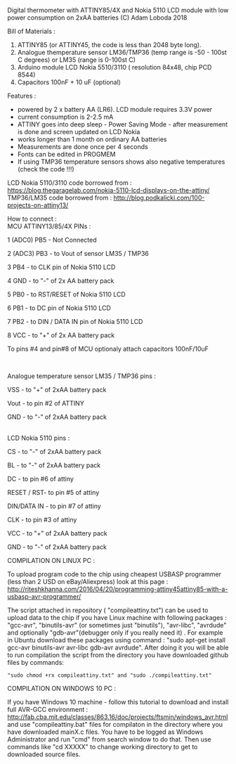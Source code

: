 Digital thermometer with  ATTINY85/4X and Nokia 5110 LCD module
with low power consumption on 2xAA batteries
(C) Adam Loboda 2018

Bill of Materials :
1. ATTINY85 (or ATTINY45, the code is less than  2048 byte long). 
2. Analogue themperature sensor LM36/TMP36 (temp range is -50 - 100st C degrees) or LM35 (range is 0-100st C)
3. Arduino module LCD Nokia 5510/3110 ( resolution 84x48, chip  PCD 8544)
4. Capacitors 100nF + 10 uF (optional)

Features :

- powered by 2 x battery AA (LR6). LCD module requires 3.3V power
- current consumption is 2-2.5 mA
- ATTINY goes into deep sleep - Power Saving Mode - after measurement is done and screen updated on LCD Nokia
- works longer than 1 month on ordinary AA batteries
- Measurements are done once per 4 seconds
- Fonts can be edited in PROGMEM
- If using TMP36 temperature sensors shows also negative temperatures (check the code !!!)

LCD Nokia 5110/3110 code borrowed from  : https://blog.thegaragelab.com/nokia-5110-lcd-displays-on-the-attiny/
TMP36/LM35 code borrowed from : http://blog.podkalicki.com/100-projects-on-attiny13/


How to connect :
</BR>
MCU ATTINY13/85/4X PINs :

1 (ADC0) PB5 - Not Connected

2 (ADC3) PB3 - to Vout of sensor LM35 / TMP36 

3 PB4 - to CLK pin of  Nokia 5110 LCD

4 GND - to "-" of 2x AA battery pack

5 PB0 - to RST/RESET of Nokia 5110 LCD

6 PB1 - to DC pin of Nokia 5110 LCD

7 PB2 - to DIN / DATA IN pin of Nokia 5110 LCD

8 VCC - to "+" of 2x AA battery pack

To pins #4 and pin#8 of MCU optionaly attach capacitors 100nF/10uF

</BR>

Analogue temperature sensor LM35 / TMP36 pins :

VSS - to "+" of 2xAA battery pack

Vout - to pin #2 of ATTINY

GND - to "-" of 2xAA battery pack

</BR>
LCD Nokia 5110 pins :

CS - to "-" of 2xAA battery pack

BL - to "-" of 2xAA battery pack

DC - to pin #6 of attiny 

RESET / RST- to pin #5 of attiny

DIN/DATA IN - to pin #7 of attiny

CLK - to pin #3 of attiny

VCC - to "+" of 2xAA battery pack

GND - to "-" of 2xAA battery pack


 COMPILATION ON LINUX PC :

To upload program code to the chip using cheapest USBASP programmer (less than 2 USD on eBay/Aliexpress) look at this page : http://riteshkhanna.com/2016/04/20/programming-attiny45attiny85-with-a-usbasp-avr-programmer/

The script attached in repository ( "compileattiny.txt") can be used to upload data to the chip if you have Linux machine with following packages : "gcc-avr", "binutils-avr" (or sometimes just "binutils"), "avr-libc", "avrdude" and optionally "gdb-avr"(debugger only if you really need it) . For example in Ubuntu download these packages using command : "sudo apt-get install gcc-avr binutils-avr avr-libc gdb-avr avrdude". After doing it you will be able to run compilation the script from the directory you have downloaded github files by commands:

    "sudo chmod +rx compileattiny.txt" and "sudo ./compileattiny.txt"
  

COMPILATION ON WINDOWS 10 PC :

If you have Windows 10 machine - follow this tutorial to download and install full AVR-GCC environment : http://fab.cba.mit.edu/classes/863.16/doc/projects/ftsmin/windows_avr.html and use "compileattiny.bat" files for compilaton in the directory where you have downloaded mainX.c files. You have to be logged as Windows Administrator and run "cmd" from search window to do that. Then use commands like "cd XXXXX" to change working directory to get to downloaded source files.
